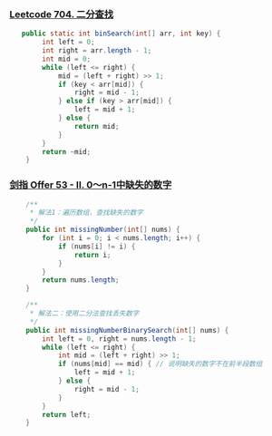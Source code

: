 

###  [Leetcode 704. 二分查找](https://leetcode-cn.com/problems/binary-search/)

```java
   public static int binSearch(int[] arr, int key) {
        int left = 0;
        int right = arr.length - 1;
        int mid = 0;
        while (left <= right) {
            mid = (left + right) >> 1;
            if (key < arr[mid]) {
                right = mid - 1;
            } else if (key > arr[mid]) {
                left = mid + 1;
            } else {
                return mid;
            }
        }
        return ~mid;
    }
```
### [剑指 Offer 53 - II. 0～n-1中缺失的数字](https://leetcode-cn.com/problems/que-shi-de-shu-zi-lcof/)
```java
    /**
     * 解法1：遍历数组，查找缺失的数字
     */
    public int missingNumber(int[] nums) {
        for (int i = 0; i < nums.length; i++) {
            if (nums[i] != i) {
                return i;
            }
        }
        return nums.length;
    }

    /**
     * 解法二：使用二分法查找丢失数字
     */
    public int missingNumberBinarySearch(int[] nums) {
        int left = 0, right = nums.length - 1;
        while (left <= right) {
            int mid = (left + right) >> 1;
            if (nums[mid] == mid) { // 说明缺失的数字不在前半段数组
                left = mid + 1;
            } else {
                right = mid - 1;
            }
        }
        return left;
    }
```